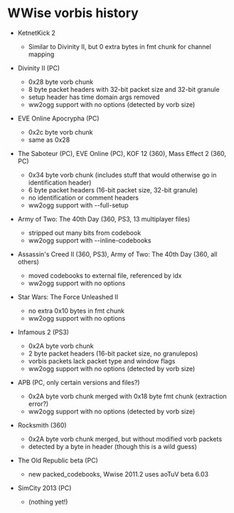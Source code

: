 ﻿# WWise vorbis history

* KetnetKick 2
  * Similar to Divinity II, but 0 extra bytes in fmt chunk for channel
    mapping

* Divinity II (PC)
  * 0x28 byte vorb chunk
  * 8 byte packet headers with 32-bit packet size and 32-bit granule
  * setup header has time domain args removed
  * ww2ogg support with no options (detected by vorb size)

* EVE Online Apocrypha (PC)
  * 0x2c byte vorb chunk
  * same as 0x28

* The Saboteur (PC), EVE Online (PC), KOF 12 (360), Mass Effect 2 (360, PC)
  * 0x34 byte vorb chunk (includes stuff that would otherwise go in identification header)
  * 6 byte packet headers (16-bit packet size, 32-bit granule)
  * no identification or comment headers
  * ww2ogg support with --full-setup

* Army of Two: The 40th Day (360, PS3, 13 multiplayer files)
  * stripped out many bits from codebook
  * ww2ogg support with --inline-codebooks

* Assassin's Creed II (360, PS3), Army of Two: The 40th Day (360, all others)
  * moved codebooks to external file, referenced by idx
  * ww2ogg support with no options

* Star Wars: The Force Unleashed II
  * no extra 0x10 bytes in fmt chunk
  * ww2ogg support with no options

* Infamous 2 (PS3)
  * 0x2A byte vorb chunk
  * 2 byte packet headers (16-bit packet size, no granulepos)
  * vorbis packets lack packet type and window flags
  * ww2ogg support with no options (detected by vorb size)

* APB (PC, only certain versions and files?)
  * 0x2A byte vorb chunk merged with 0x18 byte fmt chunk (extraction error?)
  * ww2ogg support with no options (detected by vorb size)

* Rocksmith (360)
  * 0x2A byte vorb chunk merged, but without modified vorb packets
  * detected by a byte in header (though this is a wild guess)

* The Old Republic beta (PC)
  * new packed_codebooks, Wwise 2011.2 uses aoTuV beta 6.03

* SimCity 2013 (PC)
  * (nothing yet!)
